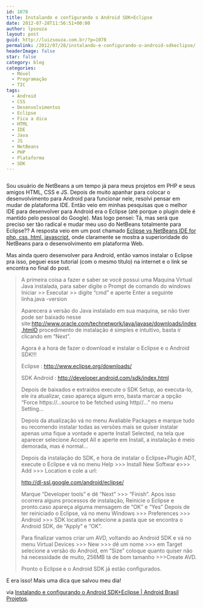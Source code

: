 ```yaml
---
id: 1078
title: Instalando e configurando o Android SDK+Eclipse
date: 2012-07-28T11:56:51+00:00
author: lpsouza
layout: post
guid: http://luizsouza.com.br/?p=1078
permalink: /2012/07/28/instalando-e-configurando-o-android-sdkeclipse/
headerImage: false
star: false
category: blog
categories:
  - Móvel
  - Programação
  - TIC
tags:
  - Android
  - CSS
  - Desenvolvimentos
  - Eclipse
  - Fica a dica
  - HTML
  - IDE
  - Java
  - JS
  - NetBeans
  - PHP
  - Plataforma
  - SDK
---
```

<p style="text-align: center">
  <a href="http://www.androidbrasilprojetos.org/tutoriais/instalando-e-configurando-o-android-sdkeclipse/"><img src="wp-content/upload/2012/07/eclipse-android.png" alt="" /></a>
</p>

Sou usuário de NetBeans a um tempo já para meus projetos em PHP e seus amigos HTML, CSS e JS. Depois de muito apanhar para colocar o desenvolvimento para Android para funcionar nele, resolvi pensar em mudar de plataforma IDE. Então veio em minhas pesquisas que o melhor IDE para desenvolver para Android era o Eclipse (até porque o plugin dele é mantido pelo pessoal do Google). Mas logo pensei: Tá, mas será que preciso ser tão radical e mudar meu uso do NetBeans totalmente para Eclipse?? A resposta veio em um post chamado <a title="Eclipse vs NetBeans IDE for php, css, html, javascript" href="http://mahmudahsan.wordpress.com/2009/01/25/eclipse-vs-netbeans-ide-for-php/" target="_blank">Eclipse vs NetBeans IDE for php, css, html, javascript</a>, onde claramente se mostra a superioridade do NetBeans para o desenvolvimento em plataforma Web.

Mas ainda quero desenvolver para Android, então vamos instalar o Eclipse pra isso, peguei esse tutorial (com o mesmo título) na internet e o link se encontra no final do post.

> A primeira coisa a fazer e saber se você possui uma Maquina Virtual Java instalada, para saber digite o Prompt de comando do windows Iniciar >> Executar >> digite “cmd” e aperte Enter a seguinte linha.java -version
> 
> Aparecera a versão do Java instalado em sua maquina, se não tiver pode ser baixado nesse site:http://www.oracle.com/technetwork/java/javase/downloads/index.htmlO procedimento de instalação é simples e intuitivo, basta ir clicando em “Next”.
> 
> Agora é a hora de fazer o download e instalar o Eclipse e o Android SDK!!!
> 
> Eclipse : <a title="http://www.eclipse.org/downloads/" href="http://www.eclipse.org/downloads/" target="_blank">http://www.eclipse.org/downloads/</a>
> 
> SDK Android : <a title="http://developer.android.com/sdk/index.html" href="http://developer.android.com/sdk/index.html" target="_blank">http://developer.android.com/sdk/index.html</a>
> 
> Depois de baixados e extraídos execute o SDK Setup, ao executa-lo, ele ira atualizar, caso apareça algum erro, basta marcar a opção “Force https://…source to be fetched using http//…” no menu Setting…
> 
> Depois da atualização vá no menu Avaliable Packages e marque tudo eu recomendo instalar todas as versões mais se quiser instalar apenas uma fique a vontade e aperte Install Selected, na tela que aparecer selecione Accept All e aperte em Install, a instalação é meio demorada, mas é normal…
> 
> Depois da instalação do SDK, e hora de instalar o Eclipse+Plugin ADT, execute o Eclipse e vá no menu Help >>> Install New Softwar e>>> Add >>> Location e cole a url:
> 
> <a title="http://dl-ssl.google.com/android/eclipse/" href="http://dl-ssl.google.com/android/eclipse/" target="_blank">http://dl-ssl.google.com/android/eclipse/</a>
> 
> Marque “Developer tools” e dê “Next” >>> “Finish”. Apos isso ocorrera alguns processos de instalação, Reinicie o Eclipse e pronto.caso apareça alguma mensagem de “OK” e “Yes” Depois de ter reiniciado o Eclipse, vá no menu Windows >>> Preferences >>> Android >>> SDK location e selecione a pasta que se encontra o Android SDK, de “Apply” e “OK”.
> 
> Para finalizar vamos criar um AVD, voltando ao Android SDK e vá no menu Virtual Devices >>> New >>> dê um nome >>> em Target selecione a versão do Android, em “Size” coloque quanto quiser não há necessidade de muito, 256MB tá de bom tamanho >>>Create AVD.
> 
> Pronto o Eclipse e o Android SDK já estão configurados.

E era isso! Mais uma dica que salvou meu dia!

via [Instalando e configurando o Android SDK+Eclipse | Android Brasil Projetos](http://www.androidbrasilprojetos.org/tutoriais/instalando-e-configurando-o-android-sdkeclipse/).